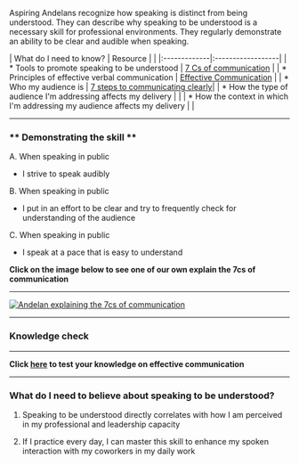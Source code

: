 Aspiring Andelans recognize how speaking is distinct from being understood. They can describe why speaking to be understood is a necessary skill for professional environments. They regularly demonstrate an ability to be clear and audible when speaking.

| What do I need to know?  |      Resource      |  |
|:-------------|:------------------|
| * Tools to promote speaking to be understood | [7 Cs of communication](https://www.mindtools.com/pages/article/newCS_85.htm) |
| * Principles of effective verbal communication | [Effective Communication](https://www.tes.com/teaching-resource/complete-lesson-effective-communication-6121824) |
| * Who my audience is | [7 steps to communicating clearly](https://www.inc.com/diane-gottsman/communication-etiquette-that-works-in-the-workplace.html)|
| * How the type of audience I'm addressing affects my delivery  |  |
| * How the context in which I'm addressing my audience affects my delivery   | |


----------

### ** Demonstrating the skill **
A. When speaking in public
- I strive to speak audibly

B. When speaking in public
- I put in an effort to be clear and try to frequently check for understanding of the audience

C. When speaking in public
- I speak at a pace that is easy to understand

**Click on the image below to see one of our own explain the 7cs of communication**

 ----------
[![Andelan explaining the 7cs of communication](//drive.google.com/uc?id=1r7fsu5MC8AuK2ZRktpS48nXl3uflzw5r)](https://vimeo.com/284351277/de5b316a21 "7Cs of communication")

----------
### **Knowledge check**
-------------

**Click [here](https://goo.gl/forms/6gwOJTZW7IXsaNMO2) to test your knowledge on effective communication**

---------

### **What do I need to believe about speaking to be understood?**
1. Speaking to be understood directly correlates with how I am perceived in my professional and leadership capacity

2. If I practice every day, I can master this skill to enhance my spoken interaction with my coworkers in my daily work




